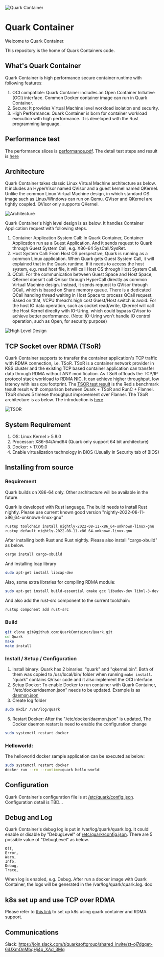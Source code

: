 ![Quark Container](doc/quark.png)
# Quark Container
Welcome to Quark Container.

This repository is the home of Quark Containers code.

## What's Quark Container

Quark Container is high performance secure container runtime with following features: 
1. OCI compatible: Quark Container includes an Open Container Initiative (OCI) interface. Common Docker container image can run in Quark Container.
2. Secure: It provides Virtual Machine level workload isolation and security.
3. High Performance: Quark Container is born for container workload execution with high performance. It is developed with the Rust programming language. 


## Performance test 

The performance slices is [performance.pdf](doc/performance.pdf). The detail test steps and result is [here](doc/perf_test.md)

## Architecture

Quark Container takes classic Linux Virtual Machine architecture as below. It includes an HyperVisor named QVisor and a guest kernel named QKernel. Unlike the common Linux Virtual Machine design, in which standard OS image such as Linux/Windows can run on Qemu. QVisor and QKernel are tightly coupled. QVisor only supports QKernel.

![Architecture](doc/design.png)

Quark Container's high level design is as below. It handles Container Application request with following steps.
 1. Container Application System Call: In Quark Container, Container Application run as a Guest Application. And it sends request to Quark through Guest System Call, e.g. X86-64 SysCall/SysRet.  
 2. Host System Call: From Host OS perspective, Quark is running as a common Linux application. When Quark gets Guest System Call, it will explained that in the Quark runtime. If it needs to access the host system, e.g. read host file, it will call Host OS through Host System Call.
 3. QCall: For the communication between Guest Space and Host Space, QKernel doesn't call QVisor through HyperCall directly as common Virtual Machine design. Instead, it sends request to QVisor through QCall, which is based on Share memory queue. There is a dedicated QCall handing thread waiting in Host Space to process QCall request. Based on that, VCPU thread's high cost Guest/Host switch is avoid. For the host IO data operation, such as socket read/write, Qkernel will call the Host Kernel direclty with IO-Uring, which could bypass QVisor to achieve better performance. (Note: IO-Uring won't handle IO control operation, such as Open, for security purpose)

![High Level Design](doc/hld.png)

## TCP Socket over RDMA (TSoR)
Quark Container supports to transfer the container application's TCP traffic with RDMA connection, i.e. TSoR. TSoR is a container network provider in K8S cluster and the existing TCP based container application can transfer data through RDMA without ANY modification. As TSoR offloads the TCP/IP protocol stack workload to RDMA NIC. It can achieve higher throughput, low latency with less cpu footprint. The [TSOR test result](doc/TSoR.xlsx) is the Redis benchmark tesult result with comparison between Quark + TSoR and RunC + Flannel. TSoR shows 5 timese throughput improvement over Flannel. The TSoR architecture is as below. The introduction is [here](doc/TSoR.pptx)

![TSOR](doc/TSoR.png)

## System Requirement
1. OS: Linux Kernel > 5.8.0
2. Processor: X86-64/Amd64 (Quark only support 64 bit architecture)
3. Docker: > 17.09.0
4. Enable virtualization technology in BIOS (Usually in Security tab of BIOS)

## Installing from source

### Requirement 
Quark builds on X86-64 only. Other architecture will be available in the future.

Quark is developed with Rust language. The build needs to install Rust nightly. Please use current known good version "nightly-2022-08-11-x86_64-unknown-linux-gnu"

```sh
rustup toolchain install nightly-2022-08-11-x86_64-unknown-linux-gnu
rustup default nightly-2022-08-11-x86_64-unknown-linux-gnu

```

After installing both Rust and Rust nightly. Please also install "cargo-xbuild" as below.
```sh
cargo install cargo-xbuild
```
And Installing lcap library
```sh
sudo apt-get install libcap-dev
```
Also, some extra libraries for compiling RDMA module:
```sh
sudo apt-get install build-essential cmake gcc libudev-dev libnl-3-dev libnl-route-3-dev ninja-build pkg-config valgrind python3-dev cython3 python3-docutils pandoc libclang-dev
```
And also add the rust-src component to the current toolchain:
```sh
rustup component add rust-src
```

### Build
```sh
git clone git@github.com:QuarkContainer/Quark.git
cd Quark
make
make install
```

### Install / Setup / Configuration
1. Install binary: Quark has 2 binaries: "quark" and "qkernel.bin". Both of them was copied to /usr/local/bin/ folder when running `make install`. "quark" contains QVisor code and it also implement the OCI interface.
2. Setup Docker: To enable Docker to run container with Quark Container, "/etc/docker/daemon.json" needs to be updated. Example is as [daemon.json](doc/daemon.json)
3. Create log folder
```sh
sudo mkdir /var/log/quark
```
5. Restart Docker: After the "/etc/docker/daemon.json" is updated, The Docker daemon restart is need to enable the configuration change
```sh
sudo systemctl restart docker
```

### Helloworld: 

The helloworld docker sample application can be executed as below:
```sh
sudo systemctl restart docker
docker run --rm --runtime=quark hello-world
```      
    
## Configuration
Quark Container's configuration file is at [/etc/quark/config.json](config.json). Configuration detail is TBD...

## Debug and Log
Quark Container's debug log is put in /var/log/quark/quark.log. It could enable or disable by "DebugLevel" of [/etc/quark/config.json](config.json). There are 5 possible value of "DebugLevel" as below.

    Off,
    Error,
    Warn,
    Info,
    Debug,
    Trace,
    
When log is enabled, e.g. Debug. After run a docker image with Quark Container, the logs will be generated in the /var/log/quark/quark.log.
doc

## k8s set up and use TCP over RDMA
Please refer to [this link](doc/k8s_setup.md) to set up k8s using quark container and RDMA support.

## Communications
Slack: https://join.slack.com/t/quarksoftgroup/shared_invite/zt-oj7dgqet-6iUXmOnMbqHj4g_XAd_3Mg

